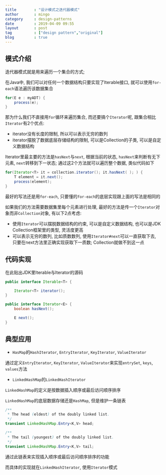 ```yaml
---
title        : "设计模式之迭代器模式"
author       : mingo
category     : design-patterns
date         : 2019-04-09 09:55
layout       : post
tag          : ["design pattern","original"]
blog         : true
---
```


## 模式介绍

迭代器模式就是用来遍历一个集合的方式; 

在Java中, 我们可以对任何一个数据结构只要实现了Iterable接口, 就可以使用`for-each`语法遍历该数据集合

```java
for(E e : myADT) {
    process(e);
}
```

那为什么我们不直接用`for`循环来遍历集合, 而还要搞个`Iterator`呢, 跟集合相比`Iterator`有2个优点:
- iterator没有长度的限制, 所以可以表示无穷的数列
- iterator摆脱了数据底层存储结构的限制, 可以是Collection的子类, 可以是自定义数据结构

Iterator里最主要的方法是`hasNext`与`next`, 根据当前的状态, `hasNext`来判断有无下元素, `next`转移到下一状态; 
通过这2个方法就可以遍历整个数据, 类似代码如下

```java
for(Iterator<T> it = collection.iterator(); it.hasNext( ); ) {
    T element = it.next();
    process(element);
}
```

最好的写法还是用`for-each`, 只要懂的`for-each`的底层实现跟上面的写法是相同的



如果我们的方法需要数据集里每个元素进行处理, 最好的方法是传一个`Iterator`对象而非`Collection`对象, 有以下2点考虑:

- 使用`Iterator`可以摆脱数据结构的约束, 可以是自定义数据结构, 也可以是JDK Collection框架里的类型, 灵活度更高
- 可以表示无穷的数列, 比如质数数列, 使用`Iterator#next`可以一直获取下去, 只要在next方法里正确实现获取下一质数; Collection就做不到这一点

## 代码实现

在此贴出JDK里Iterable与Iterator的源码

```java
public interface Iterable<T> {

    Iterator<T> iterator();
}
```

```java
public interface Iterator<E> {
    boolean hasNext();

    E next();
}
```

## 典型应用

- `HasMap`的`HashIterator`, `EntryIterator`, `KeyIterator`, `ValueIterator`

通过定义`EntryIterator`, `KeyIterator`, `ValueIterator`来实现`entrySet`, `keys`, `values`方法

- `LinkedHashMap`的`LinkedHashIterator`

`LinkedHashMap`的定义是按数据插入顺序或最后访问顺序排序

`LinkedHashMap`的底层数据存储还是`HashMap`, 但是维护一条链表

```java
/**
 * The head (eldest) of the doubly linked list.
 */
transient LinkedHashMap.Entry<K,V> head;

/**
 * The tail (youngest) of the doubly linked list.
 */
transient LinkedHashMap.Entry<K,V> tail;
```

通过此链表来实现插入顺序或最后访问顺序排序的功能

而具体的实现就在`LinkedHashIterator`, 使用`Iterator`模式
